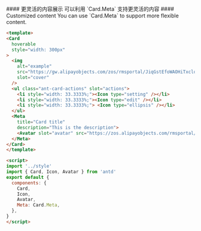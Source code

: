<cn>
  #### 更灵活的内容展示
  可以利用 `Card.Meta` 支持更灵活的内容
</cn>

<us>
  #### Customized content
  You can use `Card.Meta` to support more flexible content.
</us>

```html
<template>
<Card
  hoverable
  style="width: 300px"
>
  <img
    alt="example"
    src="https://gw.alipayobjects.com/zos/rmsportal/JiqGstEfoWAOHiTxclqi.png"
    slot="cover"
  />
  <ul class="ant-card-actions" slot="actions">
    <li style="width: 33.3333%;"><Icon type="setting" /></li>
    <li style="width: 33.3333%;"><Icon type="edit" /></li>
    <li style="width: 33.3333%;"> <Icon type="ellipsis" /></li>
  </ul>
  <Meta
    title="Card title"
    description="This is the description">
    <Avatar slot="avatar" src="https://zos.alipayobjects.com/rmsportal/ODTLcjxAfvqbxHnVXCYX.png" />
  </Meta>
</Card>
</template>

<script>
import '../style'
import { Card, Icon, Avatar } from 'antd'
export default {
  components: {
    Card,
    Icon,
    Avatar,
    Meta: Card.Meta,
  },
}
</script>
```
